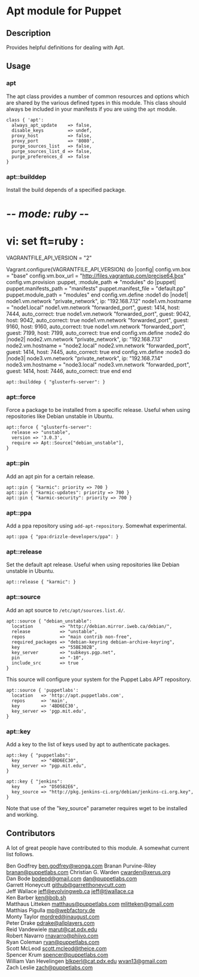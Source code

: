 # Apt module for Puppet

## Description
Provides helpful definitions for dealing with Apt.

## Usage

### apt
The apt class provides a number of common resources and options which
are shared by the various defined types in this module. This class
should always be included in your manifests if you are using the `apt`
module.

    class { 'apt':
      always_apt_update    => false,
      disable_keys         => undef,
      proxy_host           => false,
      proxy_port           => '8080',
      purge_sources_list   => false,
      purge_sources_list_d => false,
      purge_preferences_d  => false
    }

### apt::builddep
Install the build depends of a specified package.
# -*- mode: ruby -*-
# vi: set ft=ruby :

VAGRANTFILE_API_VERSION = "2"

Vagrant.configure(VAGRANTFILE_API_VERSION) do |config|
  config.vm.box = "base"
  config.vm.box_url = "http://files.vagrantup.com/precise64.box"
  config.vm.provision :puppet, :module_path => "modules" do |puppet|
    puppet.manifests_path = "manifests"
    puppet.manifest_file  = "default.pp"
    puppet.module_path = "modules"
  end
  config.vm.define :node1 do |node1|
    node1.vm.network "private_network", ip: "192.168.7.12"
    node1.vm.hostname = "node1.local"
    node1.vm.network "forwarded_port", guest: 1414, host: 7444, auto_correct: true
    node1.vm.network "forwarded_port", guest: 9042, host: 9042, auto_correct: true
    node1.vm.network "forwarded_port", guest: 9160, host: 9160, auto_correct: true
    node1.vm.network "forwarded_port", guest: 7199, host: 7199, auto_correct: true
  end
  config.vm.define :node2 do |node2|
    node2.vm.network "private_network", ip: "192.168.7.13"
    node2.vm.hostname = "node2.local"
    node2.vm.network "forwarded_port", guest: 1414, host: 7445, auto_correct: true
  end
  config.vm.define :node3 do |node3|
    node3.vm.network "private_network", ip: "192.168.7.14"
    node3.vm.hostname = "node3.local"
    node3.vm.network "forwarded_port", guest: 1414, host: 7446, auto_correct: true
  end
end

    apt::builddep { "glusterfs-server": }

### apt::force
Force a package to be installed from a specific release.  Useful when
using repositories like Debian unstable in Ubuntu.

    apt::force { "glusterfs-server":
	  release => "unstable",
	  version => '3.0.3',
	  require => Apt::Source["debian_unstable"],
    }

### apt::pin
Add an apt pin for a certain release.

    apt::pin { "karmic": priority => 700 }
    apt::pin { "karmic-updates": priority => 700 }
    apt::pin { "karmic-security": priority => 700 }

### apt::ppa
Add a ppa repository using `add-apt-repository`.  Somewhat experimental.

    apt::ppa { "ppa:drizzle-developers/ppa": }

### apt::release
Set the default apt release.  Useful when using repositories like
Debian unstable in Ubuntu.

    apt::release { "karmic": }

### apt::source
Add an apt source to `/etc/apt/sources.list.d/`.

    apt::source { "debian_unstable":
      location          => "http://debian.mirror.iweb.ca/debian/",
      release           => "unstable",
      repos             => "main contrib non-free",
      required_packages => "debian-keyring debian-archive-keyring",
      key               => "55BE302B",
      key_server        => "subkeys.pgp.net",
      pin               => "-10",
      include_src       => true
    }

This source will configure your system for the Puppet Labs APT
repository.

    apt::source { 'puppetlabs':
      location   => 'http://apt.puppetlabs.com',
      repos      => 'main',
      key        => '4BD6EC30',
      key_server => 'pgp.mit.edu',
    }

### apt::key
Add a key to the list of keys used by apt to authenticate packages.

    apt::key { "puppetlabs":
      key        => "4BD6EC30",
      key_server => "pgp.mit.edu",
    }

    apt::key { "jenkins":
      key        => "D50582E6",
      key_source => "http://pkg.jenkins-ci.org/debian/jenkins-ci.org.key",
    }

Note that use of the "key_source" parameter requires wget to be
installed and working.


## Contributors
A lot of great people have contributed to this module. A somewhat
current list follows.

Ben Godfrey <ben.godfrey@wonga.com>
Branan Purvine-Riley <branan@puppetlabs.com>
Christian G. Warden <cwarden@xerus.org>  
Dan Bode <bodepd@gmail.com> <dan@puppetlabs.com>  
Garrett Honeycutt <github@garretthoneycutt.com>  
Jeff Wallace <jeff@evolvingweb.ca> <jeff@tjwallace.ca>  
Ken Barber <ken@bob.sh>  
Matthaus Litteken <matthaus@puppetlabs.com> <mlitteken@gmail.com>  
Matthias Pigulla <mp@webfactory.de>  
Monty Taylor <mordred@inaugust.com>  
Peter Drake <pdrake@allplayers.com>  
Reid Vandewiele <marut@cat.pdx.edu>  
Robert Navarro <rnavarro@phiivo.com>  
Ryan Coleman <ryan@puppetlabs.com>  
Scott McLeod <scott.mcleod@theice.com>  
Spencer Krum <spencer@puppetlabs.com>  
William Van Hevelingen <blkperl@cat.pdx.edu> <wvan13@gmail.com>  
Zach Leslie <zach@puppetlabs.com>  
